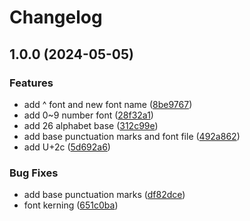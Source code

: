 # Changelog

## 1.0.0 (2024-05-05)


### Features

* add ^ font and new font name ([8be9767](https://github.com/iepn/Tsing/commit/8be97677119c484215db6c239f6d8255175031cf))
* add 0~9 number font ([28f32a1](https://github.com/iepn/Tsing/commit/28f32a179565c50fd260d9ef9cfde0dba8d7d9f4))
* add 26 alphabet base ([312c99e](https://github.com/iepn/Tsing/commit/312c99e52ff7579f0f565327caf55b15c8e9405f))
* add base punctuation marks and font file ([492a862](https://github.com/iepn/Tsing/commit/492a862f8e5b80fb539d4d81c6814662ac60fa4b))
* add U+2c ([5d692a6](https://github.com/iepn/Tsing/commit/5d692a6edd6e03b92e9d2d270ec7731be6111c7f))


### Bug Fixes

* add base punctuation marks ([df82dce](https://github.com/iepn/Tsing/commit/df82dce6849d660f8cd22d9305c4dc950ea8d4ca))
* font kerning ([651c0ba](https://github.com/iepn/Tsing/commit/651c0ba07e2d06d00c9f5ad4e643728505091385))
